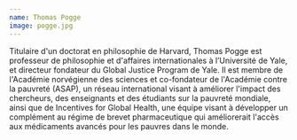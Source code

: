 ```yaml
---
name: Thomas Pogge
image: pogge.jpg
---
```

Titulaire d'un doctorat en philosophie de Harvard, Thomas Pogge est professeur de philosophie et d'affaires internationales à l’Université de Yale, et directeur fondateur du Global Justice Program de Yale. Il est membre de l'Académie norvégienne des sciences et co-fondateur de l'Académie contre la pauvreté (ASAP), un réseau international visant à améliorer l'impact des chercheurs, des enseignants et des étudiants sur la pauvreté mondiale, ainsi que de Incentives for Global Health, une équipe visant à développer un complément au régime de brevet pharmaceutique qui améliorerait l'accès aux médicaments avancés pour les pauvres dans le monde.
